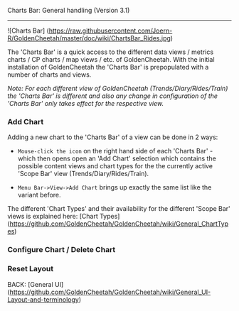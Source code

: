 Charts Bar: General handling (Version 3.1)
***

![Charts Bar] (https://raw.githubusercontent.com/Joern-R/GoldenCheetah/master/doc/wiki/ChartsBar_Rides.jpg)

The 'Charts Bar' is a quick access to the different data views / metrics charts / CP charts / map views / etc. of GoldenCheetah. With the initial installation of GoldenCheetah the 'Charts Bar' is prepopulated with a number of charts and views.

_Note: For each different view of GoldenCheetah (Trends/Diary/Rides/Train) the 'Charts Bar' is different and also any change in configuration of the 'Charts Bar' only takes effect for the respective view._

### Add Chart

Adding a new chart to the 'Charts Bar' of a view can be done in 2 ways:

* `Mouse-click the icon` on the right hand side of each 'Charts Bar' - which then opens open an 'Add Chart' selection which contains the possible content views and chart types for the the currently active 'Scope Bar' view (Trends/Diary/Rides/Train).

* `Menu Bar->View->Add Chart` brings up exactly the same list like the variant before.

The different 'Chart Types' and their availability for the different 'Scope Bar' views is explained here: 
[Chart Types] (https://github.com/GoldenCheetah/GoldenCheetah/wiki/General_ChartTypes)

### Configure Chart / Delete Chart


### Reset Layout



BACK: [General UI] (https://github.com/GoldenCheetah/GoldenCheetah/wiki/General_UI-Layout-and-terminology)

